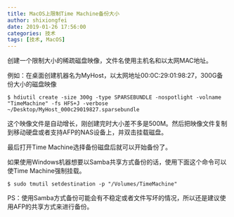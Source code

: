 ```yaml
---
title: MacOS上限制Time Machine备份大小
author: shixiongfei
date: 2019-01-26 17:56:00
categories: 技术
tags: [技术, MacOS]
---
```


创建一个限制大小的稀疏磁盘映像，文件名使用主机名和以太网MAC地址。

例如：在桌面创建机器名为MyHost，以太网地址00:0C:29:01:98:27，300G备份大小的磁盘映像

```shell
$ hdiutil create -size 300g -type SPARSEBUNDLE -nospotlight -volname "TimeMachine" -fs HFS+J -verbose ~/Desktop/MyHost_000c29019827.sparsebundle
```

这个映像文件是自动增长，刚创建完时大小差不多是500M。然后把映像文件复制到移动硬盘或者支持AFP的NAS设备上，并双击挂载磁盘。

最后打开Time Machine选择备份磁盘后就可以开始备份了。

如果使用Windows机器想要以Samba共享方式备份的话，使用下面这个命令可以使Time Machine强制挂载。

```shell
$ sudo tmutil setdestination -p "/Volumes/TimeMachine"
```

PS：使用Samba方式备份可能会有不稳定或者文件写坏的情况，所以还是建议使用AFP的共享方式来进行备份。
